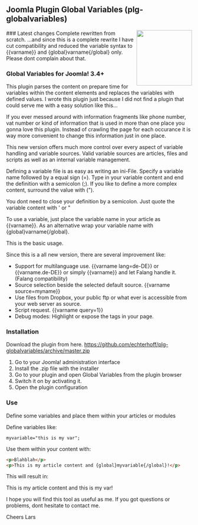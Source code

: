 ## Joomla Plugin Global Variables  (plg-globalvariables)

<img src="https://raw.githubusercontent.com/echterhoff/plg-globalvariables/assets/icon.png" width="150" align="right">
### Latest changes
 Complete rewritten from scratch.
 ...and since this is a complete rewrite I have cut compatibility and reduced the variable syntax to {{varname}} and {global}varname{/global} only. Please dont complain about that.

### Global Variables for Joomla! 3.4+
This plugin parses the content on prepare time for variables within the content elements and replaces the variables with defined values. I wrote this plugin just because I did not find a plugin that could serve me with a easy solution like this...

If you ever messed around with information fragments like phone number, vat number or kind of information that is used in more than one place you gonna love this plugin. Instead of crawling the page for each occurance it is way more convenient to change this information just in one place.

This new version offers much more control over every aspect of variable handling and variable sources. Valid variable sources are articles, files and scripts as well as an internal variable management.

Defining a variable file is as easy as writing an ini-File. Specify a variable name followed by a equal sign (=). Type in your variable content and end the definition with a semicolon (;). If you like to define a more complex content, surround the value with (").

You dont need to close your definition by a semicolon. Just quote the variable content with ' or "

To use a variable, just place the variable name in your article as {{varname}}. As an alternative wrap your variable name with {global}varname{/global}.

This is the basic usage.

Since this is a all new version, there are several improvement like:
 - Support for multilanguage use. {{varname lang=de-DE}} or {{varname.de-DE}} or simply {{varname}} and let Falang handle it. (Falang compatibility)
 - Source selection beside the selected default source. {{varname source=myname}}
 - Use files from Dropbox, your public ftp or what ever is accessible from your web server as source.
 - Script request. {{varname query=1}}
 - Debug modes: Highlight or expose the tags in your page.

### Installation

Download the plugin from here. https://github.com/echterhoff/plg-globalvariables/archive/master.zip
 1. Go to your Joomla! administration interface
 2. Install the .zip file with the installer
 3. Go to your plugin and open Global Variables from the plugin browser
 4. Switch it on by activating it.
 5. Open the plugin configuration

### Use

Define some variables and place them within your articles or modules

Define variables like:

```
myvariable="this is my var";
```

Use them within your content with:

```html
<p>Blahblah</p>
<p>This is my article content and {global}myvariable{/global}!</p>
```

This will result in:

This is my article content and this is my var!

I hope you will find this tool as useful as me. If you got questions or problems, dont hesitate to contact me.

Cheers Lars


[logo]: https://raw.githubusercontent.com/echterhoff/plg-globalvariables/assets/icon.png "Joomla! Plugin - Global Variables"
